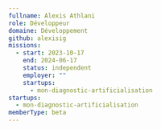 ```yaml
---
fullname: Alexis Athlani
role: Développeur
domaine: Développement
github: alexisig
missions:
  - start: 2023-10-17
    end: 2024-06-17
    status: independent
    employer: ""
    startups:
      - mon-diagnostic-artificialisation
startups:
  - mon-diagnostic-artificialisation
memberType: beta
---
```

